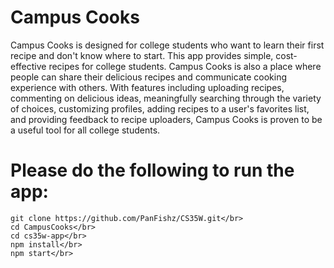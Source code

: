 # Campus Cooks
Campus Cooks is designed for college students who want to learn their first recipe
and don't know where to start. This app provides simple, cost-effective recipes
for college students. Campus Cooks is also a place where people can share their delicious
recipes and communicate cooking experience with others.
With features including uploading recipes, commenting on delicious ideas, meaningfully searching
through the variety of choices, customizing profiles, adding recipes to a user's
favorites list, and providing feedback to recipe uploaders, Campus Cooks is proven
to be a useful tool for all college students.

# Please do the following to run the app:
```
git clone https://github.com/PanFishz/CS35W.git</br>
cd CampusCooks</br>
cd cs35w-app</br>
npm install</br>
npm start</br>
```
